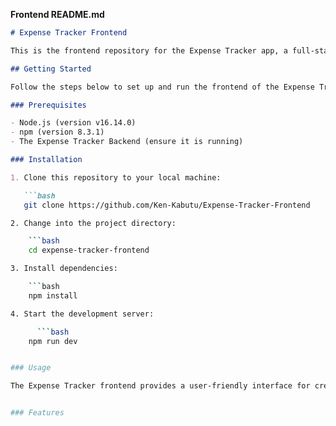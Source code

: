 
**Frontend README.md**

```markdown
# Expense Tracker Frontend

This is the frontend repository for the Expense Tracker app, a full-stack web application for tracking expenses. The frontend is built using React and communicates with the backend via RESTful API endpoints.

## Getting Started

Follow the steps below to set up and run the frontend of the Expense Tracker app:

### Prerequisites

- Node.js (version v16.14.0)
- npm (version 8.3.1)
- The Expense Tracker Backend (ensure it is running)

### Installation

1. Clone this repository to your local machine:

   ```bash
   git clone https://github.com/Ken-Kabutu/Expense-Tracker-Frontend

2. Change into the project directory:

    ```bash
    cd expense-tracker-frontend

3. Install dependencies:

    ```bash
    npm install

4. Start the development server:

      ```bash
    npm run dev


### Usage

The Expense Tracker frontend provides a user-friendly interface for creating expenses and viewing expense lists. You can access the application by opening it in your web browser.


### Features


